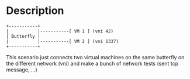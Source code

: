 # Description

```
+-----------+
|           |-----------[ VM 1 ] (vni 42)
| Butterfly |
|           |-----------[ VM 2 ] (vni 1337)
+-----------+

```

This scenario just connects two virtual machines on the same butterfly
on the different network (vni) and make a bunch of network tests (sent tcp
message, ...)

